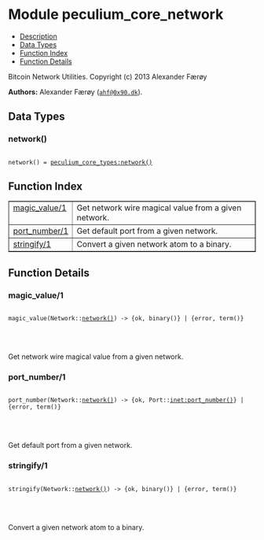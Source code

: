 

# Module peculium_core_network #
* [Description](#description)
* [Data Types](#types)
* [Function Index](#index)
* [Function Details](#functions)


Bitcoin Network Utilities.
Copyright (c)  2013 Alexander Færøy

__Authors:__ Alexander Færøy ([`ahf@0x90.dk`](mailto:ahf@0x90.dk)).

<a name="types"></a>

## Data Types ##




### <a name="type-network">network()</a> ###



<pre><code>
network() = <a href="peculium_core_types.md#type-network">peculium_core_types:network()</a>
</code></pre>


<a name="index"></a>

## Function Index ##


<table width="100%" border="1" cellspacing="0" cellpadding="2" summary="function index"><tr><td valign="top"><a href="#magic_value-1">magic_value/1</a></td><td>Get network wire magical value from a given network.</td></tr><tr><td valign="top"><a href="#port_number-1">port_number/1</a></td><td>Get default port from a given network.</td></tr><tr><td valign="top"><a href="#stringify-1">stringify/1</a></td><td>Convert a given network atom to a binary.</td></tr></table>


<a name="functions"></a>

## Function Details ##

<a name="magic_value-1"></a>

### magic_value/1 ###


<pre><code>
magic_value(Network::<a href="#type-network">network()</a>) -&gt; {ok, binary()} | {error, term()}
</code></pre>

<br></br>


Get network wire magical value from a given network.
<a name="port_number-1"></a>

### port_number/1 ###


<pre><code>
port_number(Network::<a href="#type-network">network()</a>) -&gt; {ok, Port::<a href="inet.md#type-port_number">inet:port_number()</a>} | {error, term()}
</code></pre>

<br></br>


Get default port from a given network.
<a name="stringify-1"></a>

### stringify/1 ###


<pre><code>
stringify(Network::<a href="#type-network">network()</a>) -&gt; {ok, binary()} | {error, term()}
</code></pre>

<br></br>


Convert a given network atom to a binary.
